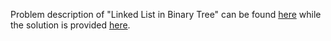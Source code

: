 Problem description of "Linked List in Binary Tree" can be found [here](https://leetcode.com/problems/linked-list-in-binary-tree/) while the solution is provided [here](https://github.com/aurimas13/Solutions-To-Problems/blob/main/LeetCode/Python%20Solutions/Linked%20List%20in%20Binary%20Tree/linked.py).
